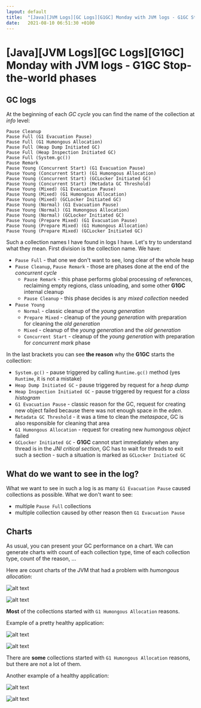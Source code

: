 ```yaml
---
layout: default
title:  "[Java][JVM Logs][GC Logs][G1GC] Monday with JVM logs - G1GC Stop-the-world phases"
date:   2021-08-10 06:51:30 +0100
---
```


# [Java][JVM Logs][GC Logs][G1GC] Monday with JVM logs - G1GC Stop-the-world phases

## GC logs

At the beginning of each _GC cycle_ you can find the name of the collection at _info_ level:

```
Pause Cleanup
Pause Full (G1 Evacuation Pause)
Pause Full (G1 Humongous Allocation)
Pause Full (Heap Dump Initiated GC)
Pause Full (Heap Inspection Initiated GC)
Pause Full (System.gc())
Pause Remark
Pause Young (Concurrent Start) (G1 Evacuation Pause)
Pause Young (Concurrent Start) (G1 Humongous Allocation)
Pause Young (Concurrent Start) (GCLocker Initiated GC)
Pause Young (Concurrent Start) (Metadata GC Threshold)
Pause Young (Mixed) (G1 Evacuation Pause)
Pause Young (Mixed) (G1 Humongous Allocation)
Pause Young (Mixed) (GCLocker Initiated GC)
Pause Young (Normal) (G1 Evacuation Pause)
Pause Young (Normal) (G1 Humongous Allocation)
Pause Young (Normal) (GCLocker Initiated GC)
Pause Young (Prepare Mixed) (G1 Evacuation Pause)
Pause Young (Prepare Mixed) (G1 Humongous Allocation)
Pause Young (Prepare Mixed) (GCLocker Initiated GC)
```

Such a collection names I have found in logs I have. Let's try to understand what they mean. First division is the
collection name. We have:

* ```Pause Full``` - that one we don't want to see, long clear of the whole heap
* ```Pause Cleanup```, ```Pause Remark``` - those are phases done at the end of the _concurrent cycle_
  * ```Pause Remark``` - this phase performs global processing of references, reclaiming empty regions, class unloading, 
    and some other **G1GC** internal cleanup
  * ```Pause Cleanup``` - this phase decides is any _mixed collection_ needed  
* ```Pause Young```
  * ```Normal``` - classic cleanup of the _young generation_
  * ```Prepare Mixed``` - cleanup of the _young generation_ with preparation for cleaning the _old generation_ 
  * ```Mixed``` - cleanup of the _young generation_ and the _old generation_
  * ```Concurrent Start``` - cleanup of the _young generation_ with preparation for _concurrent mark_ phase

In the last brackets you can see **the reason** why the **G1GC** starts the collection:

* ```System.gc()``` - pause triggered by calling ```Runtime.gc()``` method (yes ```Runtime```, it is not a mistake)
* ```Heap Dump Initiated GC``` - pause triggered by request for a _heap dump_
* ```Heap Inspection Initiated GC``` - pause triggered by request for a _class histogram_
* ```G1 Evacuation Pause``` - classic reason for the GC, request for creating new object failed because there was not enough space in the _eden_.
* ```Metadata GC Threshold``` - it was a time to clean the _metaspace_, GC is also responsible for cleaning that area
* ```G1 Humongous Allocation``` - request for creating new _humongous object_ failed
* ```GCLocker Initiated GC``` - **G1GC** cannot start immediately when any thread is in the _JNI critical section_, GC has
to wait for threads to exit such a section - such a situation is marked as ```GCLocker Initiated GC```
  
## What do we want to see in the log?

What we want to see in such a log is as many ```G1 Evacuation Pause``` caused collections as possible. What we 
don't want to see:
* multiple ```Pause Full``` collections
* multiple collection caused by other reason then ```G1 Evacuation Pause```

## Charts

As usual, you can present your GC performance on a chart. We can generate charts with count of each collection type,
time of each collection type, count of the reason, ...

Here are count charts of the JVM that had a problem with _humongous allocation_:

![alt text](/assets/monday-6/count-1.jpg "1")

![alt text](/assets/monday-6/reason-1.jpg "1")

**Most** of the collections started with ```G1 Humongous Allocation``` reasons. 

Example of a pretty healthy application:

![alt text](/assets/monday-6/count-2.jpg "2")

![alt text](/assets/monday-6/reason-2.jpg "2")

There are **some** collections started with ```G1 Humongous Allocation``` reasons, but there are not a lot of them. 

Another example of a healthy application:

![alt text](/assets/monday-6/count-3.jpg "3")

![alt text](/assets/monday-6/reason-3.jpg "3")
